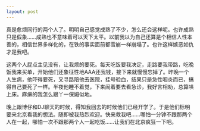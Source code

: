 ```yaml
---
layout: post
---
```

真是愈烦同行的两个人了。明明自己感觉成熟了不少，怎么还会这样呢。也许成熟只是假象……成熟也不意味着可以天下太平。以前我以为自己还算是个相信人性本善的，相信世界多样化的，在铁的事实面前都雪崩一样崩塌了。也许这样嫉恶如仇才是我吧。

这两个人屁点主见没有，让我烦的要死。每天吃饭要我决定，走路要我带路，吃晚饭我来买单，开始他们还象征性地AAA还我钱，接下来就慢慢忘掉了。昨晚一个人生病，他吓得要死，又寻路陪他去医院，挂号验血，结果只是急性咽炎而已，搞得自己要死了一样。半夜他睡不着觉，下来闹着要去看急诊，我好言相劝，总算哄上床。麻痹的我怎么跟丫一保姆似地。

晚上跟博仔和DJ聊天的时候，得知我回去的时候他们已经开学了。于是他们标明要来北京看我的想法。随即被我热烈欢迎。快来救我吧……哪怕一分钟不跟那两个人在一起，哪怕一次不跟那两个人一起吃饭……让我们在北京疯狂一下吧。
